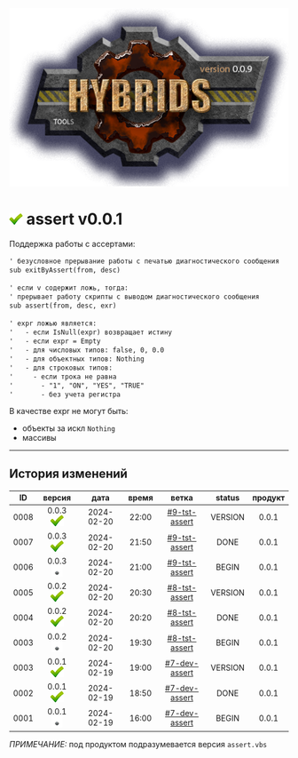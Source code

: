 [![logo](../logo.png)](../docs.md "documentation") 

[M]: ../docs.md        "родитель"
[P]: ../icons/progress.png  "в процессе..."
[S]: ../icons/success.png   "ошибок не обнаружено"
[E]: ../icons/empty.png     "нет данных"

[![S]][M] assert v0.0.1
=======================
Поддержка работы с ассертами:  

```vbs
' безусловное прерывание работы с печатью диагностического сообщения
sub exitByAssert(from, desc)

' если v содержит ложь, тогда:
' прерывает работу скрипты с выводом диагностического сообщения
sub assert(from, desc, exr)

' expr ложью является:
'   - если IsNull(expr) возвращает истину
'   - если expr = Empty
'   - для числовых типов: false, 0, 0.0
'   - для объектных типов: Nothing
'   - для строковых типов:
'     - если трока не равна 
'       - "1", "ON", "YES", "TRUE"
'       - без учета регистра
```

В качестве expr не могут быть:  
  - объекты за искл `Nothing`  
  - массивы  

--------------------------------------------------------------------------------

История изменений 
-----------------

| **ID** |      версия     |    дата    | время |      ветка      | status  | продукт |  
|:------:|:---------------:|:----------:|:-----:|:---------------:|:-------:|:-------:|  
|  0008  | 0.0.3 [![S]][M] | 2024-02-20 | 22:00 | [#9-tst-assert] | VERSION |  0.0.1  |  
|  0007  | 0.0.3 [![S]][M] | 2024-02-20 | 21:50 | [#9-tst-assert] |  DONE   |  0.0.1  |  
|  0006  | 0.0.3 [![E]][M] | 2024-02-20 | 21:00 | [#9-tst-assert] |  BEGIN  |  0.0.1  |  
|  0005  | 0.0.2 [![S]][M] | 2024-02-20 | 20:30 | [#8-tst-assert] | VERSION |  0.0.1  |  
|  0004  | 0.0.2 [![S]][M] | 2024-02-20 | 20:20 | [#8-tst-assert] |  DONE   |  0.0.1  |  
|  0003  | 0.0.2 [![E]][M] | 2024-02-20 | 19:30 | [#8-tst-assert] |  BEGIN  |  0.0.1  |  
|  0003  | 0.0.1 [![S]][M] | 2024-02-19 | 19:00 | [#7-dev-assert] | VERSION |  0.0.1  |  
|  0002  | 0.0.1 [![S]][M] | 2024-02-19 | 18:50 | [#7-dev-assert] |  DONE   |  0.0.1  |  
|  0001  | 0.0.1 [![E]][M] | 2024-02-19 | 16:00 | [#7-dev-assert] |  BEGIN  |  0.0.1  |  

*ПРИМЕЧАНИЕ:* под продуктом подразумевается версия `assert.vbs`  

[#7-dev-assert]: ../history.md#-v007-dev
[#8-tst-assert]: ../history.md#-v008-tst
[#9-tst-assert]: ../history.md#-v009-tst
